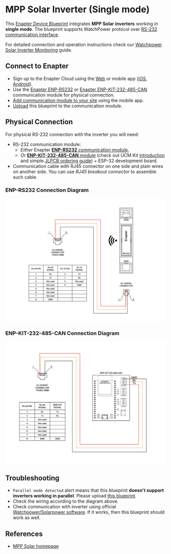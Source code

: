 # MPP Solar Inverter (Single mode)

This [Enapter Device Blueprint](https://go.enapter.com/marketplace-readme) integrates **MPP Solar inverters** working in **single mode**. The blueprint supports WatchPower protocol over [RS-232 communication interface](https://go.enapter.com/developers-enapter-rs232).

For detailed connection and operation instructions check our [Watchpower Solar Inverter Monitoring](https://developers.enapter.com/docs/guides/monitoring/watchpower-solar-inverter-monitoring) guide.

## Connect to Enapter

- Sign up to the Enapter Cloud using the [Web](https://cloud.enapter.com/) or mobile app ([iOS](https://apps.apple.com/app/id1388329910), [Android](https://play.google.com/store/apps/details?id=com.enapter&hl=en)).
- Use the [Enapter ENP-RS232](https://go.enapter.com/handbook-enp-rs232) or [Enapter ENP-KIT-232-485-CAN](https://go.enapter.com/enp-kit-232-485-can) communication module for physical connection.
- [Add communication module to your site](https://go.enapter.com/handbook-mobile-app) using the mobile app.
- [Upload](https://go.enapter.com/developers-upload-blueprint) this blueprint to the communication module.

## Physical Connection

For physical RS-232 connection with the inverter you will need:

- RS-232 communication module:
  - _Either_ Enapter [**ENP-RS232** communication module](https://handbook.enapter.com/modules/ENP-RS232/ENP-RS232.html),
  - _Or_ [**ENP-KIT-232-485-CAN** module](/docs/tutorial/ucm-kit/enp-kit-232-485-can) (check out UCM Kit [introduction](/docs/tutorial/ucm-kit/introduction) and simple [JLPCB ordering guide](/docs/tutorial/ucm-kit/ordering)) + ESP-32 development board.
- Communication cable with RJ45 connector on one side and plain wires on another side. You can use _RJ45 breakout connector_ to assemble such cable.

### ENP-RS232 Connection Diagram

<p align="left"><img height="auto" width="800" src=".assets/wiring-scheme-enp.png"></p>

### ENP-KIT-232-485-CAN Connection Diagram

<p align="left"><img height="auto" width="800" src=".assets/wiring-scheme-kit.png"></p>

## Troubleshooting

- `Parallel mode detected` alert means that this blueprint **doesn't support inverters working in parallel**. Please upload [this blueprint](../mpp_solar_parallel).
- Check the wiring according to the diagram above.
- Check communication with inverter using official [Watchpower/Solarpower software](https://www.mppsolar.com/v3/download/). If it works, then this blueprint should work as well.

## References

- [MPP Solar homepage](https://go.enapter.com/mpp-solar-website)
